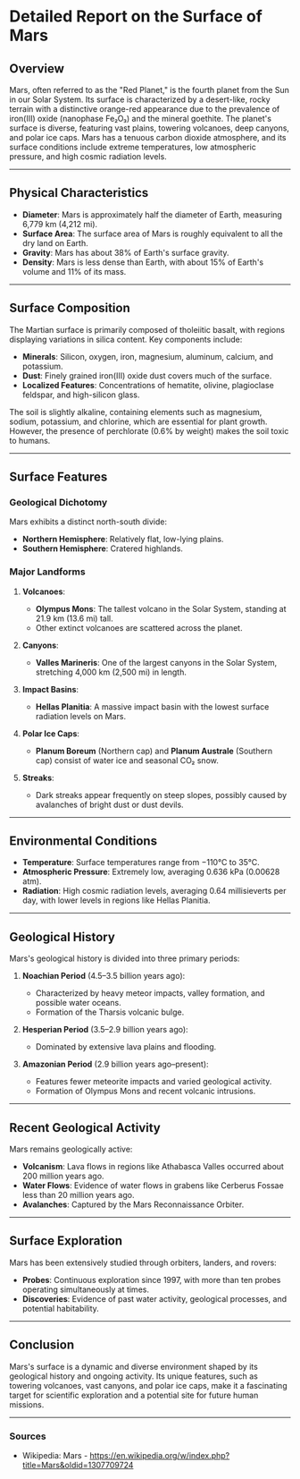# Detailed Report on the Surface of Mars

## Overview
Mars, often referred to as the "Red Planet," is the fourth planet from the Sun in our Solar System. Its surface is characterized by a desert-like, rocky terrain with a distinctive orange-red appearance due to the prevalence of iron(III) oxide (nanophase Fe₂O₃) and the mineral goethite. The planet's surface is diverse, featuring vast plains, towering volcanoes, deep canyons, and polar ice caps. Mars has a tenuous carbon dioxide atmosphere, and its surface conditions include extreme temperatures, low atmospheric pressure, and high cosmic radiation levels.

---

## Physical Characteristics
- **Diameter**: Mars is approximately half the diameter of Earth, measuring 6,779 km (4,212 mi).
- **Surface Area**: The surface area of Mars is roughly equivalent to all the dry land on Earth.
- **Gravity**: Mars has about 38% of Earth's surface gravity.
- **Density**: Mars is less dense than Earth, with about 15% of Earth's volume and 11% of its mass.

---

## Surface Composition
The Martian surface is primarily composed of tholeiitic basalt, with regions displaying variations in silica content. Key components include:
- **Minerals**: Silicon, oxygen, iron, magnesium, aluminum, calcium, and potassium.
- **Dust**: Finely grained iron(III) oxide dust covers much of the surface.
- **Localized Features**: Concentrations of hematite, olivine, plagioclase feldspar, and high-silicon glass.

The soil is slightly alkaline, containing elements such as magnesium, sodium, potassium, and chlorine, which are essential for plant growth. However, the presence of perchlorate (0.6% by weight) makes the soil toxic to humans.

---

## Surface Features
### **Geological Dichotomy**
Mars exhibits a distinct north-south divide:
- **Northern Hemisphere**: Relatively flat, low-lying plains.
- **Southern Hemisphere**: Cratered highlands.

### **Major Landforms**
1. **Volcanoes**:
   - **Olympus Mons**: The tallest volcano in the Solar System, standing at 21.9 km (13.6 mi) tall.
   - Other extinct volcanoes are scattered across the planet.

2. **Canyons**:
   - **Valles Marineris**: One of the largest canyons in the Solar System, stretching 4,000 km (2,500 mi) in length.

3. **Impact Basins**:
   - **Hellas Planitia**: A massive impact basin with the lowest surface radiation levels on Mars.

4. **Polar Ice Caps**:
   - **Planum Boreum** (Northern cap) and **Planum Australe** (Southern cap) consist of water ice and seasonal CO₂ snow.

5. **Streaks**:
   - Dark streaks appear frequently on steep slopes, possibly caused by avalanches of bright dust or dust devils.

---

## Environmental Conditions
- **Temperature**: Surface temperatures range from −110°C to 35°C.
- **Atmospheric Pressure**: Extremely low, averaging 0.636 kPa (0.00628 atm).
- **Radiation**: High cosmic radiation levels, averaging 0.64 millisieverts per day, with lower levels in regions like Hellas Planitia.

---

## Geological History
Mars's geological history is divided into three primary periods:
1. **Noachian Period** (4.5–3.5 billion years ago):
   - Characterized by heavy meteor impacts, valley formation, and possible water oceans.
   - Formation of the Tharsis volcanic bulge.

2. **Hesperian Period** (3.5–2.9 billion years ago):
   - Dominated by extensive lava plains and flooding.

3. **Amazonian Period** (2.9 billion years ago–present):
   - Features fewer meteorite impacts and varied geological activity.
   - Formation of Olympus Mons and recent volcanic intrusions.

---

## Recent Geological Activity
Mars remains geologically active:
- **Volcanism**: Lava flows in regions like Athabasca Valles occurred about 200 million years ago.
- **Water Flows**: Evidence of water flows in grabens like Cerberus Fossae less than 20 million years ago.
- **Avalanches**: Captured by the Mars Reconnaissance Orbiter.

---

## Surface Exploration
Mars has been extensively studied through orbiters, landers, and rovers:
- **Probes**: Continuous exploration since 1997, with more than ten probes operating simultaneously at times.
- **Discoveries**: Evidence of past water activity, geological processes, and potential habitability.

---

## Conclusion
Mars's surface is a dynamic and diverse environment shaped by its geological history and ongoing activity. Its unique features, such as towering volcanoes, vast canyons, and polar ice caps, make it a fascinating target for scientific exploration and a potential site for future human missions.

---

### Sources
- Wikipedia: Mars - https://en.wikipedia.org/w/index.php?title=Mars&oldid=1307709724
